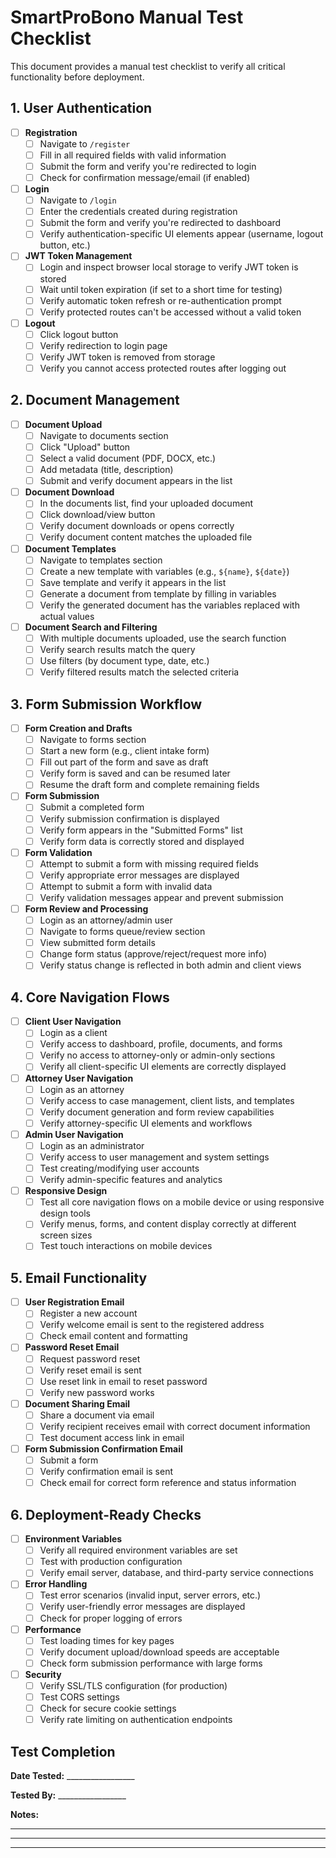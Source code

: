 # SmartProBono Manual Test Checklist

This document provides a manual test checklist to verify all critical functionality before deployment.

## 1. User Authentication

- [ ] **Registration**
  - [ ] Navigate to `/register`
  - [ ] Fill in all required fields with valid information
  - [ ] Submit the form and verify you're redirected to login
  - [ ] Check for confirmation message/email (if enabled)

- [ ] **Login**
  - [ ] Navigate to `/login`
  - [ ] Enter the credentials created during registration
  - [ ] Submit the form and verify you're redirected to dashboard
  - [ ] Verify authentication-specific UI elements appear (username, logout button, etc.)

- [ ] **JWT Token Management**
  - [ ] Login and inspect browser local storage to verify JWT token is stored
  - [ ] Wait until token expiration (if set to a short time for testing)
  - [ ] Verify automatic token refresh or re-authentication prompt
  - [ ] Verify protected routes can't be accessed without a valid token

- [ ] **Logout**
  - [ ] Click logout button
  - [ ] Verify redirection to login page
  - [ ] Verify JWT token is removed from storage
  - [ ] Verify you cannot access protected routes after logging out

## 2. Document Management

- [ ] **Document Upload**
  - [ ] Navigate to documents section
  - [ ] Click "Upload" button
  - [ ] Select a valid document (PDF, DOCX, etc.)
  - [ ] Add metadata (title, description)
  - [ ] Submit and verify document appears in the list

- [ ] **Document Download**
  - [ ] In the documents list, find your uploaded document
  - [ ] Click download/view button
  - [ ] Verify document downloads or opens correctly
  - [ ] Verify document content matches the uploaded file

- [ ] **Document Templates**
  - [ ] Navigate to templates section
  - [ ] Create a new template with variables (e.g., `${name}`, `${date}`)
  - [ ] Save template and verify it appears in the list
  - [ ] Generate a document from template by filling in variables
  - [ ] Verify the generated document has the variables replaced with actual values

- [ ] **Document Search and Filtering**
  - [ ] With multiple documents uploaded, use the search function
  - [ ] Verify search results match the query
  - [ ] Use filters (by document type, date, etc.)
  - [ ] Verify filtered results match the selected criteria

## 3. Form Submission Workflow

- [ ] **Form Creation and Drafts**
  - [ ] Navigate to forms section
  - [ ] Start a new form (e.g., client intake form)
  - [ ] Fill out part of the form and save as draft
  - [ ] Verify form is saved and can be resumed later
  - [ ] Resume the draft form and complete remaining fields

- [ ] **Form Submission**
  - [ ] Submit a completed form
  - [ ] Verify submission confirmation is displayed
  - [ ] Verify form appears in the "Submitted Forms" list
  - [ ] Verify form data is correctly stored and displayed

- [ ] **Form Validation**
  - [ ] Attempt to submit a form with missing required fields
  - [ ] Verify appropriate error messages are displayed
  - [ ] Attempt to submit a form with invalid data
  - [ ] Verify validation messages appear and prevent submission

- [ ] **Form Review and Processing**
  - [ ] Login as an attorney/admin user
  - [ ] Navigate to forms queue/review section
  - [ ] View submitted form details
  - [ ] Change form status (approve/reject/request more info)
  - [ ] Verify status change is reflected in both admin and client views

## 4. Core Navigation Flows

- [ ] **Client User Navigation**
  - [ ] Login as a client
  - [ ] Verify access to dashboard, profile, documents, and forms
  - [ ] Verify no access to attorney-only or admin-only sections
  - [ ] Verify all client-specific UI elements are correctly displayed

- [ ] **Attorney User Navigation**
  - [ ] Login as an attorney
  - [ ] Verify access to case management, client lists, and templates
  - [ ] Verify document generation and form review capabilities
  - [ ] Verify attorney-specific UI elements and workflows

- [ ] **Admin User Navigation**
  - [ ] Login as an administrator
  - [ ] Verify access to user management and system settings
  - [ ] Test creating/modifying user accounts
  - [ ] Verify admin-specific features and analytics

- [ ] **Responsive Design**
  - [ ] Test all core navigation flows on a mobile device or using responsive design tools
  - [ ] Verify menus, forms, and content display correctly at different screen sizes
  - [ ] Test touch interactions on mobile devices

## 5. Email Functionality

- [ ] **User Registration Email**
  - [ ] Register a new account
  - [ ] Verify welcome email is sent to the registered address
  - [ ] Check email content and formatting

- [ ] **Password Reset Email**
  - [ ] Request password reset
  - [ ] Verify reset email is sent
  - [ ] Use reset link in email to reset password
  - [ ] Verify new password works

- [ ] **Document Sharing Email**
  - [ ] Share a document via email
  - [ ] Verify recipient receives email with correct document information
  - [ ] Test document access link in email

- [ ] **Form Submission Confirmation Email**
  - [ ] Submit a form
  - [ ] Verify confirmation email is sent
  - [ ] Check email for correct form reference and status information

## 6. Deployment-Ready Checks

- [ ] **Environment Variables**
  - [ ] Verify all required environment variables are set
  - [ ] Test with production configuration
  - [ ] Verify email server, database, and third-party service connections

- [ ] **Error Handling**
  - [ ] Test error scenarios (invalid input, server errors, etc.)
  - [ ] Verify user-friendly error messages are displayed
  - [ ] Check for proper logging of errors

- [ ] **Performance**
  - [ ] Test loading times for key pages
  - [ ] Verify document upload/download speeds are acceptable
  - [ ] Check form submission performance with large forms

- [ ] **Security**
  - [ ] Verify SSL/TLS configuration (for production)
  - [ ] Test CORS settings
  - [ ] Check for secure cookie settings
  - [ ] Verify rate limiting on authentication endpoints

## Test Completion

**Date Tested:** _________________

**Tested By:** _________________

**Notes:**

_________________________________________________

_________________________________________________

_________________________________________________ 